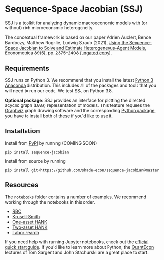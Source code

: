 # Sequence-Space Jacobian (SSJ)

SSJ is a toolkit for analyzing dynamic macroeconomic models with (or without) rich microeconomic heterogeneity.

The conceptual framework is based on our paper Adrien Auclert, Bence Bardóczy, Matthew Rognlie, Ludwig Straub (2021), [Using the Sequence-Space Jacobian to Solve and Estimate Heterogeneous-Agent Models](https://doi.org/10.3982/ECTA17434), Econometrica 89(5), pp. 2375–2408 [[ungated copy]](http://mattrognlie.com/sequence_space_jacobian.pdf).

## Requirements

SSJ runs on Python 3. We recommend that you install the latest [Python 3 Anaconda](https://www.anaconda.com/distribution/) distribution. This includes all of the packages and tools that you will need to run our code. We test SSJ on Python 3.8. 

**Optional package**: SSJ provides an interface for plotting the directed acyclic graph (DAG) representation of models. This feature requires the [Graphviz](https://www.graphviz.org/) graph drawing software and the corresponding [Python package](https://pypi.org/project/graphviz/), you have to install both of these if you'd like to use it.

## Installation 

Install from [PyPI](https://pypi.org/) by running (COMING SOON)
```
pip install sequence-jacobian
```

Install from source by running 
```
pip install git+https://github.com/shade-econ/sequence-jacobian@master
```
<!-- or simply [click here](https://github.com/shade-econ/sequence-jacobian/archive/master.zip) to download all files as a zip. -->

## Resources

The `notebooks` folder contains a number of examples. We recommend working through the notebooks in this order. 

- [RBC](notebooks/rbc.ipynb)
- [Krusell-Smith](notebooks/krusell_smith.ipynb)
- [One-asset HANK](notebooks/hank.ipynb) 
- [Two-asset HANK](notebooks/two_asset.ipynb)
- [Labor search](notebooks/labor_search.ipynb) 

If you need help with running Jupyter notebooks, check out the [official quick start guide](https://jupyter-notebook-beginner-guide.readthedocs.io/en/latest/). If you'd like to learn more about Python, the [QuantEcon](https://python-programming.quantecon.org/intro.html) lectures of Tom Sargent and John Stachurski are a great place to start.
